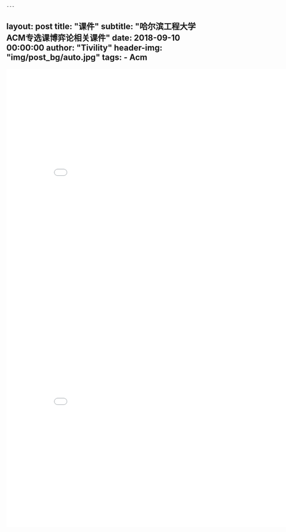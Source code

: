     ---
layout:     post
title:      "课件"
subtitle:   "哈尔滨工程大学ACM专选课博弈论相关课件"
date:       2018-09-10 00:00:00
author:     "Tivility"
header-img: "img/post_bg/auto.jpg"
tags:
    - Acm
---

<center><embed src="/pdf/game.pdf" width="850" height="600"></center>

<center><embed src="/pdf/preknowledge.pdf" width="850" height="600"></center>